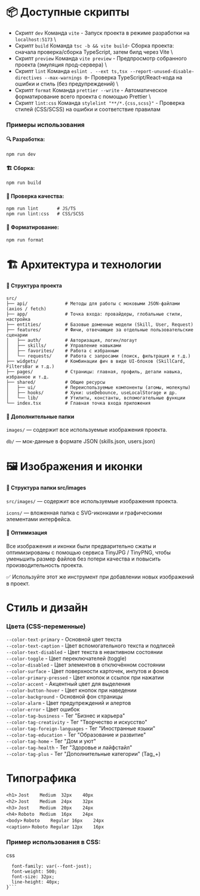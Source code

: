# 📦 Доступные скрипты

- Скрипт `dev` Команда `vite` - Запуск проекта в режиме разработки на `localhost:5173` \
- Скрипт `build` Команда `tsc -b && vite build`- Сборка проекта: сначала проверка/сборка TypeScript, затем билд через Vite \
- Скрипт `preview` Команда `vite preview` - Предпросмотр собранного проекта (эмуляция прод-сервера) \
- Скрипт `lint` Команда `eslint . --ext ts,tsx --report-unused-disable-directives --max-warnings 0`- Проверка TypeScript/React-кода на ошибки и стиль (без предупреждений) \
- Скрипт `format` Команда `prettier --write` - Автоматическое форматирование всего проекта с помощью Prettier \
- Скрипт `lint:css` Команда `stylelint "**/*.{css,scss}"` - Проверка стилей (CSS/SCSS) на ошибки и соответствие правилам

### Примеры использования

#### 🔍 Разработка:

`npm run dev`

#### 🏗️ Сборка:

`npm run build `

#### 🔎 Проверка качества:

`npm run lint       # JS/TS` \
`npm run lint:css   # CSS/SCSS`

#### 💅 Форматирование:

`npm run format`

# 🏗️ Архитектура и технологии

#### 📁 Структура проекта

```
src/
├── api/              # Методы для работы с моковыми JSON-файлами (axios / fetch)
├── app/              # Точка входа: провайдеры, глобальные стили, настройка
├── entities/         # Базовые доменные модели (Skill, User, Request)
├── features/         # Фичи, отвечающие за отдельные пользовательские сценарии
│   ├── auth/         # Авторизация, логин/логаут
│   ├── skills/       # Управление навыками
│   ├── favorites/    # Работа с избранным
│   └── requests/     # Работа с запросами (поиск, фильтрация и т.д.)
├── widgets/          # Комбинации фич в виде UI-блоков (SkillCard, FiltersBar и т.д.)
├── pages/            # Страницы: главная, профиль, детали навыка, избранное и т.д.
├── shared/           # Общие ресурсы
│   ├── ui/           # Переиспользуемые компоненты (атомы, молекулы)
│   ├── hooks/        # Хуки: useDebounce, useLocalStorage и др.
│   └── lib/          # Утилиты, константы, вспомогательные функции
└── index.tsx         # Главная точка входа приложения
```

#### 📂 Дополнительные папки

`images/` — содержит все используемые изображения проекта.

`db/` — мок-данные в формате JSON (skills.json, users.json)

# 🖼️ Изображения и иконки

#### 📁 Структура папки src/images

`src/images/` — содержит все используемые изображения проекта.

`icons/` — вложенная папка с SVG-иконками и графическими элементами интерфейса.

#### 🧹 Оптимизация

Все изображения и иконки были предварительно сжаты и оптимизированы с помощью сервиса TinyJPG / TinyPNG, чтобы уменьшить размер файлов без потери качества и повысить производительность проекта.

✅ Используйте этот же инструмент при добавлении новых изображений в проект.

# Стиль и дизайн

### Цвета (CSS-переменные)

`--color-text-primary` - Основной цвет текста\
`--color-text-caption` - Цвет вспомогательного текста и подписей \
`--color-text-disabled` - Цвет текста в неактивном состоянии \
`--color-toggle` - Цвет переключателей (toggle) \
`--color-disabled` - Цвет элементов в отключённом состоянии \
`--color-surface` - Цвет поверхности карточек, инпутов и фонов \
`--color-primary-pressed` - Цвет кнопок и ссылок при нажатии \
`--color-accent` - Акцентный цвет для выделения \
`--color-button-hover` - Цвет кнопок при наведении \
`--color-background` - Основной фон страницы \
`--color-alarm` - Цвет предупреждений и алертов \
`--color-error` - Цвет ошибок \
`--color-tag-business` - Тег "Бизнес и карьера" \
`--color-tag-creativity` - Тег "Творчество и искусство" \
`--color-tag-foreign-languages` - Тег "Иностранные языки" \
`--color-tag-education` - Тег "Образование и развитие" \
`--color-tag-home` - Тег "Дом и уют" \
`--color-tag-health` - Тег "Здоровье и лайфстайл" \
`--color-tag-plus` - Тег "Дополнительные категории" (Tag\_+)

# Типографика

`<h1>` `Jost	Medium	32px	40px` \
`<h2>` `Jost	Medium	24px	32px` \
`<h3>` `Jost	Medium	20px	24px` \
`<h4>` `Roboto	Medium	16px	24px` \
`<body>` `Roboto	Regular	16px	24px` \
`<caption>` `Roboto	Regular	12px	16px`

### Пример использования в CSS:

css

````h1 {
  font-family: var(--font-jost);
  font-weight: 500;
  font-size: 32px;
  line-height: 40px;
}```
````
